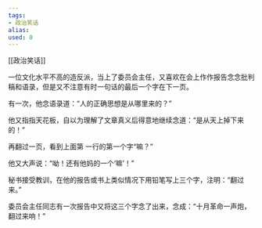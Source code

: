 ```yaml
---
tags: 
- 政治笑话
alias:
used: 0
---
```

[[政治笑话]]

一位文化水平不高的造反派，当上了委员会主任，又喜欢在会上作作报告念念批判稿和语录，但是又不注意有时一句话的最后一个字在下一页。

有一次，他念语录道：“人的正确思想是从哪里来的？”

他又指指天花板，自以为理解了文章真义后得意地继续念道：“是从天上掉下来的！”

再翻过一页，看到上面第 一行的第一个字“嘛？”

他又大声说：“呦！还有他妈的一个‘嘛’！”

秘书接受教训，在他的报告或书上类似情况下用铅笔写上三个字，注明：“翻过来。”

委员会主任同志有一次报告中又将这三个字念了出来，念成：“十月革命一声炮，翻过来响！”

